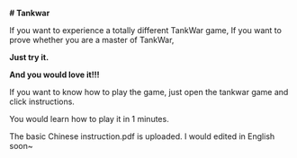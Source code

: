 **# Tankwar**

If you want to experience a totally different TankWar game,
If you want to prove whether you are a master of TankWar,

**Just try it.**

**And you would love it!!!**

If you want to know how to play the game, just open the tankwar game and click instructions.

You would learn how to play it in 1 minutes.


The basic Chinese instruction.pdf is uploaded. I would edited in English soon~
